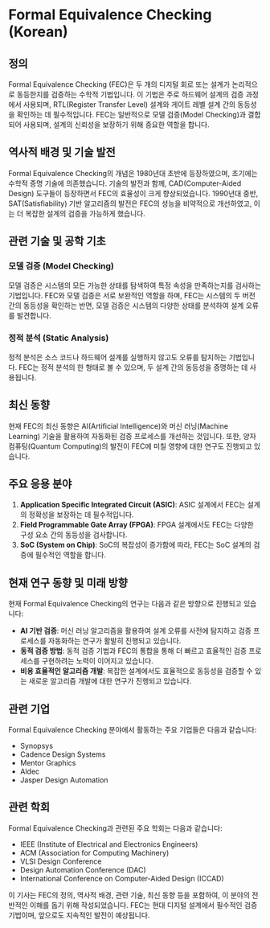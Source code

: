 # Formal Equivalence Checking (Korean)

## 정의

Formal Equivalence Checking (FEC)은 두 개의 디지털 회로 또는 설계가 논리적으로 동등한지를 검증하는 수학적 기법입니다. 이 기법은 주로 하드웨어 설계의 검증 과정에서 사용되며, RTL(Register Transfer Level) 설계와 게이트 레벨 설계 간의 동등성을 확인하는 데 필수적입니다. FEC는 일반적으로 모델 검증(Model Checking)과 결합되어 사용되며, 설계의 신뢰성을 보장하기 위해 중요한 역할을 합니다.

## 역사적 배경 및 기술 발전

Formal Equivalence Checking의 개념은 1980년대 초반에 등장하였으며, 초기에는 수학적 증명 기술에 의존했습니다. 기술의 발전과 함께, CAD(Computer-Aided Design) 도구들이 등장하면서 FEC의 효율성이 크게 향상되었습니다. 1990년대 중반, SAT(Satisfiability) 기반 알고리즘의 발전은 FEC의 성능을 비약적으로 개선하였고, 이는 더 복잡한 설계의 검증을 가능하게 했습니다.

## 관련 기술 및 공학 기초

### 모델 검증 (Model Checking)

모델 검증은 시스템의 모든 가능한 상태를 탐색하여 특정 속성을 만족하는지를 검사하는 기법입니다. FEC와 모델 검증은 서로 보완적인 역할을 하며, FEC는 시스템의 두 버전 간의 동등성을 확인하는 반면, 모델 검증은 시스템의 다양한 상태를 분석하여 설계 오류를 발견합니다.

### 정적 분석 (Static Analysis)

정적 분석은 소스 코드나 하드웨어 설계를 실행하지 않고도 오류를 탐지하는 기법입니다. FEC는 정적 분석의 한 형태로 볼 수 있으며, 두 설계 간의 동등성을 증명하는 데 사용됩니다.

## 최신 동향

현재 FEC의 최신 동향은 AI(Artificial Intelligence)와 머신 러닝(Machine Learning) 기술을 활용하여 자동화된 검증 프로세스를 개선하는 것입니다. 또한, 양자 컴퓨팅(Quantum Computing)의 발전이 FEC에 미칠 영향에 대한 연구도 진행되고 있습니다.

## 주요 응용 분야

1. **Application Specific Integrated Circuit (ASIC)**: ASIC 설계에서 FEC는 설계의 정확성을 보장하는 데 필수적입니다.
2. **Field Programmable Gate Array (FPGA)**: FPGA 설계에서도 FEC는 다양한 구성 요소 간의 동등성을 검사합니다.
3. **SoC (System on Chip)**: SoC의 복잡성이 증가함에 따라, FEC는 SoC 설계의 검증에 필수적인 역할을 합니다.

## 현재 연구 동향 및 미래 방향

현재 Formal Equivalence Checking의 연구는 다음과 같은 방향으로 진행되고 있습니다:

- **AI 기반 검증**: 머신 러닝 알고리즘을 활용하여 설계 오류를 사전에 탐지하고 검증 프로세스를 자동화하는 연구가 활발히 진행되고 있습니다.
- **동적 검증 방법**: 동적 검증 기법과 FEC의 통합을 통해 더 빠르고 효율적인 검증 프로세스를 구현하려는 노력이 이어지고 있습니다.
- **비용 효율적인 알고리즘 개발**: 복잡한 설계에서도 효율적으로 동등성을 검증할 수 있는 새로운 알고리즘 개발에 대한 연구가 진행되고 있습니다.

## 관련 기업

Formal Equivalence Checking 분야에서 활동하는 주요 기업들은 다음과 같습니다:

- Synopsys
- Cadence Design Systems
- Mentor Graphics
- Aldec
- Jasper Design Automation

## 관련 학회

Formal Equivalence Checking과 관련된 주요 학회는 다음과 같습니다:

- IEEE (Institute of Electrical and Electronics Engineers)
- ACM (Association for Computing Machinery)
- VLSI Design Conference
- Design Automation Conference (DAC)
- International Conference on Computer-Aided Design (ICCAD)

이 기사는 FEC의 정의, 역사적 배경, 관련 기술, 최신 동향 등을 포함하여, 이 분야의 전반적인 이해를 돕기 위해 작성되었습니다. FEC는 현대 디지털 설계에서 필수적인 검증 기법이며, 앞으로도 지속적인 발전이 예상됩니다.